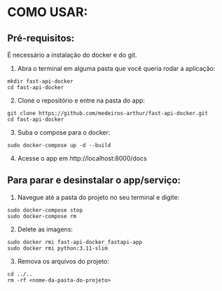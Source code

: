 # COMO USAR:

## Pré-requisitos:

É necessário a instalação do docker e do git.

1. Abra o terminal em alguma pasta que você queria rodar a aplicação:


```
mkdir fast-api-docker
cd fast-api-docker
```

2. Clone o repositório e entre na pasta do app:

```
git clone https://github.com/medeiros-arthur/fast-api-docker.git
cd fast-api-docker
```

3. Suba o compose para o docker:

```
sudo docker-compose up -d --build
```

4. Acesse o app em http://localhost:8000/docs

## Para parar e desinstalar o app/serviço:

1. Navegue até a pasta do projeto no seu terminal e digite:

```
sudo docker-compose stop
sudo docker-compose rm
```

2. Delete as imagens:

```
sudo docker rmi fast-api-docker_fastapi-app
sudo docker rmi python:3.11-slim
```

3. Remova os arquivos do projeto:

```
cd ../..
rm -rf <nome-da-pasta-do-projeto>
```
